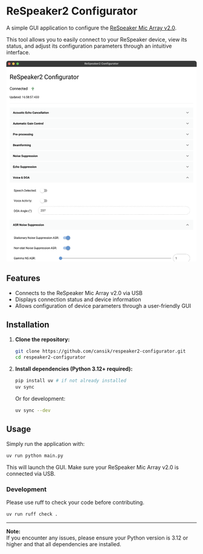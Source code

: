 # ReSpeaker2 Configurator

A simple GUI application to configure
the [ReSpeaker Mic Array v2.0](https://wiki.seeedstudio.com/ReSpeaker_Mic_Array_v2.0/).

This tool allows you to easily connect to your ReSpeaker device, view its status, and adjust its configuration
parameters through an intuitive interface.

<img width="512" src="images/app.png">

## Features

- Connects to the ReSpeaker Mic Array v2.0 via USB
- Displays connection status and device information
- Allows configuration of device parameters through a user-friendly GUI

## Installation

1. **Clone the repository:**
   ```sh
   git clone https://github.com/cansik/respeaker2-configurator.git
   cd respeaker2-configurator
   ```

2. **Install dependencies (Python 3.12+ required):**
   ```sh
   pip install uv # if not already installed
   uv sync
   ```

   Or for development:
   ```sh
   uv sync --dev
   ```

## Usage

Simply run the application with:

```sh
uv run python main.py
```

This will launch the GUI. Make sure your ReSpeaker Mic Array v2.0 is connected via USB.

### Development

Please use ruff to check your code before contributing.

```sh
uv run ruff check .
```

---

**Note:**  
If you encounter any issues, please ensure your Python version is 3.12 or higher and that all dependencies are installed.